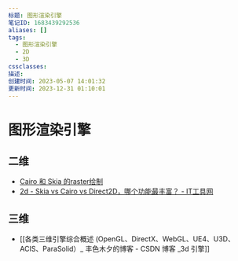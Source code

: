 ```yaml
---
标题: 图形渲染引擎
笔记ID: 1683439292536
aliases: []
tags:
  - 图形渲染引擎
  - 2D
  - 3D
cssclasses: 
描述: 
创建时间: 2023-05-07 14:01:32
更新时间: 2023-12-31 01:10:01
---
```


# 图形渲染引擎

## 二维

- [Cairo 和 Skia 的raster绘制](http://www.funwoow.com/cairo-skia-raster/)
- [2d - Skia vs Cairo vs Direct2D，哪个功能最丰富？ - IT工具网](https://www.coder.work/article/6749651)

## 三维

- [[各类三维引擎综合概述 (OpenGL、DirectX、WebGL、UE4、U3D、ACIS、ParaSolid）_ 丰色木夕的博客 - CSDN 博客 _3d 引擎]]

